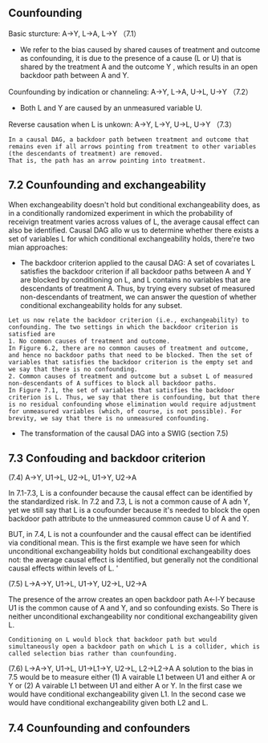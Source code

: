 ## Counfounding
Basic sturcture: A->Y, L->A, L->Y （7.1）
- We refer to the bias caused by shared causes of treatment and outcome as confounding, it is due to the presence of a cause (L or U) that is shared by the treatment A and the outcome Y , which results in an open backdoor path between A and Y.

Counfounding by indication or channeling: A->Y, L->A, U->L, U->Y （7.2）
- Both L and Y are caused by an unmeasured variable U.

Reverse causation when L is unkown: A->Y, L->Y, U->L, U->Y （7.3）



```
In a causal DAG, a backdoor path between treatment and outcome that remains even if all arrows pointing from treatment to other variables (the descendants of treatment) are removed. 
That is, the path has an arrow pointing into treatment.
```

## 7.2 Counfounding and exchangeability
When exchangeability doesn't hold but conditional exchangeability does, as in a conditionally randomized experiment in which the probability of receivign treatment varies across values of L, the average causal effect can also be identified. Causal DAG allo w us to determine whether there exists a set of variables L for which conditional exchangeability holds, there're two mian approaches:
- The backdoor criterion applied to the causal DAG: A set of covariates L satisfies the backdoor criterion if all backdoor paths between A and Y are blocked by conditioning on L, and L contains no variables that are descendants of treatment A. Thus, by trying every subset of measured non-descendants of treatment, we can answer the question of whether conditional exchangeability holds for any subset.
```
Let us now relate the backdoor criterion (i.e., exchangeability) to confounding. The two settings in which the backdoor criterion is satisfied are 
1. No common causes of treatment and outcome. 
In Figure 6.2, there are no common causes of treatment and outcome, and hence no backdoor paths that need to be blocked. Then the set of variables that satisfies the backdoor criterion is the empty set and we say that there is no confounding. 
2. Common causes of treatment and outcome but a subset L of measured non-descendants of A suffices to block all backdoor paths. 
In Figure 7.1, the set of variables that satisfies the backdoor criterion is L. Thus, we say that there is confounding, but that there is no residual confounding whose elimination would require adjustment for unmeasured variables (which, of course, is not possible). For brevity, we say that there is no unmeasured confounding.

```
- The transformation of the causal DAG into a SWIG (section 7.5)

## 7.3 Confouding and backdoor criterion
(7.4) A->Y, U1->L, U2->L, U1->Y, U2->A

In 7.1-7.3, L is a confounder because the causal effect can be identified by the standardized risk. In 7.2 and 7.3, L is not a common cause of A adn Y, yet we still say that L is a coufounder because it's needed to block the open backdoor path attribute to the unmeasured common cause U of A and Y.

BUT, in 7.4, L is not a counfounder and the causal effect can be identified via conditional mean. This is the first example we have seen for which unconditional exchangeability holds but conditional exchangeability does not: the average causal effect is identified, but generally not the conditional causal effects within levels of L. '

(7.5) L->A->Y, U1->L, U1->Y, U2->L, U2->A

The presence of the arrow creates an open backdoor path A<-l-<U1->Y because U1 is the common cause of A and Y, and so confounding exists. So There is neither unconditional exchangeability nor conditional exchangeability given L.

```
Conditioning on L would block that backdoor path but would simultaneously open a backdoor path on which L is a collider, which is called selection bias rather than counfounding. 
```

(7.6) L->A->Y, U1->L, U1->L1->Y, U2->L, L2->L2->A
A solution to the bias in 7.5 would be to measure either (1) A vairable L1 between U1 and either A or Y or (2) A vairable L1 between U1 and either A or Y. In the first case we would have conditional exchangeability given L1. In the second case we would have conditional exchangeability given both L2 and L.

## 7.4 Counfounding and confounders

